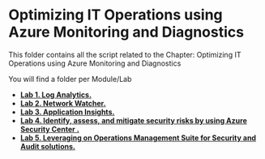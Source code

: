  # Optimizing IT Operations using Azure Monitoring and Diagnostics
 
 This folder contains all the script related to the Chapter: Optimizing IT Operations using Azure Monitoring and Diagnostics
 
 You will find a folder per Module/Lab
 
 + [**Lab 1. Log Analytics.**](/iFreeze/AzureMonitoring/Lab1-Log%20Analytics) 
 + [**Lab 2. Network Watcher.**](/iFreeze/AzureMonitoring/Lab2-NetworkWatcher)
 + [**Lab 3. Application Insights.**](/iFreeze/AzureMonitoring/Lab3%20Application%20Insights)
 + [**Lab 4. Identify, assess, and mitigate security risks by using Azure Security Center
.**](/iFreeze/AzureMonitoring/Lab4-AzureSecurityCenter)
 + [**Lab 5. Leveraging on Operations Management Suite for Security and Audit solutions.**](/iFreeze/AzureMonitoring/Lab5-OMS%20for%20Security%20and%20Audit%20solutions)
 





